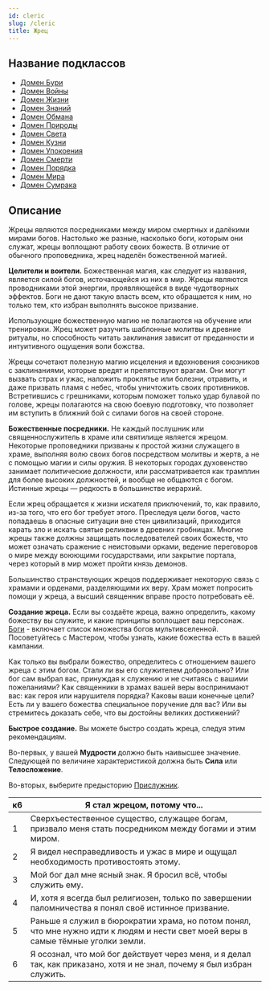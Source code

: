 ```yaml
---
id: cleric
slug: /cleric
title: Жрец
---
```

## Название подклассов
- [Домен Бури](/docs/tempest)  
- [Домен  Войны](/docs/war)  
- [Домен Жизни](/docs/life)  
- [Домен Знаний](/docs/knowledge)  
- [Домен Обмана](/docs/trickery)  
- [Домен Природы](/docs/nature)  
- [Домен Света](/docs/light)  
- [Домен Кузни](/docs/forge)  
- [Домен Упокоения](/docs/grave)  
- [Домен Смерти](/docs/death)  
- [Домен Порядка](/docs/order)  
- [Домен Мира](/docs/peace)  
- [Домен Сумрака](/docs/twilight)  
## Описание
Жрецы являются посредниками между миром смертных и далёкими мирами богов. Настолько же разные, насколько боги, которым они служат, жрецы воплощают работу своих божеств. В отличие от обычного проповедника, жрец наделён божественной магией.

**Целители и воители.** Божественная магия, как следует из названия, является силой богов, источающейся из них в мир. Жрецы являются проводниками этой энергии, проявляющейся в виде чудотворных эффектов. Боги не дают такую власть всем, кто обращается к ним, но только тем, кто избран выполнять высокое призвание.

Использующие божественную магию не полагаются на обучение или тренировки. Жрец может разучить шаблонные молитвы и древние ритуалы, но способность читать заклинания зависит от преданности и интуитивного ощущения воли божства.

Жрецы сочетают полезную магию исцеления и вдохновения союзников с заклинаниями, которые вредят и препятствуют врагам. Они могут вызвать страх и ужас, наложить проклятье или болезни, отравить, и даже призвать пламя с небес, чтобы уничтожить своих противников. Встретившись с грешниками, которым поможет только удар булавой по голове, жрецы полагаются на свою боевую подготовку, что позволяет им вступить в ближний бой с силами богов на своей стороне.

**Божественные посредники.** Не каждый послушник или священнослужитель в храме или святилище является жрецом. Некоторые проповедники призваны к простой жизни служащего в храме, выполняя волю своих богов посредством молитвы и жертв, а не с помощью магии и силы оружия. В некоторых городах духовенство занимает политические должности, или рассматривается как трамплин для более высоких должностей, и вообще не общаются с богом. Истинные жрецы — редкость в большинстве иерархий.

Если жрец обращается к жизни искателя приключений, то, как правило, из-за того, что его бог требует этого. Преследуя цели богов, часто попадаешь в опасные ситуации вне стен цивилизаций, приходится карать зло и искать святые реликвии в древних гробницах. Многие жрецы также должны защищать последователей своих божеств, что может означать сражение с неистовыми орками, ведение переговоров о мире между воюющими государствами, или закрытие портала, через который в мир может пройти князь демонов.

Большинство странствующих жрецов поддерживает некоторую связь с храмами и орденами, разделяющими их веру. Храм может попросить помощи у жреца, а высший священник вправе просто потребовать её.

**Создание жреца.** Если вы создаёте жреца, важно определить, какому божеству вы служите, и какие принципы воплощает ваш персонаж. [Боги](/docs/gods) - включает список множества богов мультивселенной. Посоветуйтесь с Мастером, чтобы узнать, какие божества есть в вашей кампании.

Как только вы выбрали божество, определитесь с отношением вашего жреца с этим богом. Стали ли вы его служителем добровольно? Или бог сам выбрал вас, принуждая к служению и не считаясь с вашими пожеланиями? Как священники в храмах вашей веры воспринимают вас: как героя или нарушителя порядка? Каковы ваши конечные цели? Есть ли у вашего божества специальное поручение для вас? Или вы стремитесь доказать себе, что вы достойны великих достижений?

**Быстрое создание.** Вы можете быстро создать жреца, следуя этим рекомендациям.

Во-первых, у вашей **Мудрости** должно быть наивысшее значение. Следующей по величине характеристикой должна быть **Сила** или **Телосложение**.

Во-вторых, выберите предысторию [Прислужник](/docs/acolyte).

|к6|Я стал жрецом, потому что...|
|---|---|
|1|Сверхъестественное существо, служащее богам, призвало меня стать посредником между богами и этим миром.|
|2|Я видел несправедливость и ужас в мире и ощущал необходимость противостоять этому.|
|3|Мой бог дал мне ясный знак. Я бросил всё, чтобы служить ему.|
|4|И, хотя я всегда был религиозен, только по завершении паломничества я понял своё истинное призвание.|
|5|Раньше я служил в бюрократии храма, но потом понял, что мне нужно идти к людям и нести свет моей веры в самые тёмные уголки земли.|
|6|Я осознал, что мой бог действует через меня, и я делал так, как приказано, хотя и не знал, почему я был избран служить.|